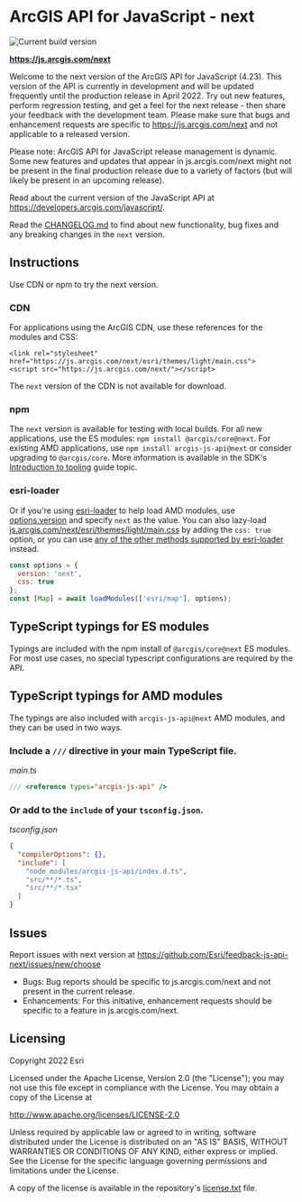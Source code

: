 # ArcGIS API for JavaScript - next

![Current build version](https://img.shields.io/npm/v/arcgis-js-api/next?label=Current%20build)

**https://js.arcgis.com/next**

Welcome to the next version of the ArcGIS API for JavaScript (4.23). This version of the API is currently in development and will be updated frequently until the production release in April 2022. Try out new features, perform regression testing, and get a feel for the next release - then share your feedback with the development team. Please make sure that bugs and enhancement requests are specific to https://js.arcgis.com/next and not applicable to a released version.

Please note: ArcGIS API for JavaScript release management is dynamic. Some new features and updates that appear in js.arcgis.com/next might not be present in the final production release due to a variety of factors (but will likely be present in an upcoming release).

Read about the current version of the JavaScript API at https://developers.arcgis.com/javascript/.

Read the [CHANGELOG.md](CHANGELOG.md) to find about new functionality, bug fixes and any breaking changes in the `next` version.

## Instructions

Use CDN or npm to try the next version.

### CDN

For applications using the ArcGIS CDN, use these references for the modules and CSS:

    <link rel="stylesheet" href="https://js.arcgis.com/next/esri/themes/light/main.css">
    <script src="https://js.arcgis.com/next/"></script>

The `next` version of the CDN is not available for download.

### npm

The `next` version is available for testing with local builds. For all new applications, use the ES modules: `npm install @arcgis/core@next`. For existing AMD applications, use `npm install arcgis-js-api@next` or consider upgrading to `@arcgis/core`. More information is available in the SDK's [Introduction to tooling](https://developers.arcgis.com/javascript/latest/tooling-intro/) guide topic.

### esri-loader 

Or if you're using [esri-loader](https://github.com/Esri/esri-loader) to help load AMD modules, use [options.version](https://github.com/Esri/esri-loader#from-a-specific-version) and specify `next` as the value. You can also lazy-load [js.arcgis.com/next/esri/themes/light/main.css](js.arcgis.com/next/esri/themes/light/main.css) by adding the `css: true` option, or you can use [any of the other methods supported by esri-loader](https://github.com/Esri/esri-loader#loading-styles) instead.

```javascript
const options = {
  version: 'next',
  css: true
};
const [Map] = await loadModules(['esri/map'], options);
```

## TypeScript typings for ES modules

Typings are included with the npm install of `@arcgis/core@next` ES modules. For most use cases, no special typescript configurations are required by the API.

## TypeScript typings for AMD modules

The typings are also included with `arcgis-js-api@next` AMD modules, and they can be used in two ways.

### Include a `///` directive in your main TypeScript file.

*main.ts*

```ts
/// <reference types="arcgis-js-api" />
```

### Or add to the `include` of your `tsconfig.json`.

*tsconfig.json*

```json
{
  "compilerOptions": {},
  "include": [
    "node_modules/arcgis-js-api/index.d.ts",
    "src/**/*.ts",
    "src/**/*.tsx"
  ]
}
```

## Issues

Report issues with next version at https://github.com/Esri/feedback-js-api-next/issues/new/choose

* Bugs: Bug reports should be specific to js.arcgis.com/next and not present in the current release.
* Enhancements: For this initiative, enhancement requests should be specific to a feature in js.arcgis.com/next.

## Licensing

Copyright 2022 Esri

Licensed under the Apache License, Version 2.0 (the "License");
you may not use this file except in compliance with the License.
You may obtain a copy of the License at

   http://www.apache.org/licenses/LICENSE-2.0

Unless required by applicable law or agreed to in writing, software
distributed under the License is distributed on an "AS IS" BASIS,
WITHOUT WARRANTIES OR CONDITIONS OF ANY KIND, either express or implied.
See the License for the specific language governing permissions and
limitations under the License.

A copy of the license is available in the repository's [license.txt](https://raw.github.com/Esri/feedback-js-api-next/blob/master/LICENSE) file.
